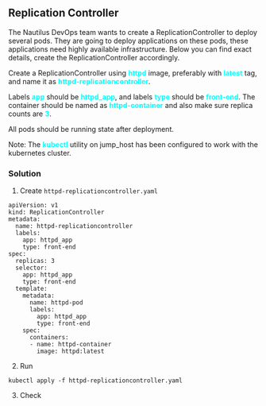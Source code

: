 ## Replication Controller

The Nautilus DevOps team wants to create a ReplicationController to deploy several pods. They are going to deploy applications on these pods, these applications need highly available infrastructure. Below you can find exact details, create the ReplicationController accordingly.


Create a ReplicationController using <span style='color:cyan'>**httpd**</span> image, preferably with <span style='color:cyan'>**latest**</span> tag, and name it as <span style='color:cyan'>**httpd-replicationcontroller**</span>.

Labels <span style='color:cyan'>**app**</span> should be <span style='color:cyan'>**httpd_app**</span>, and labels <span style='color:cyan'>**type**</span> should be <span style='color:cyan'>**front-end**</span>. The container should be named as <span style='color:cyan'>**httpd-container**</span> and also make sure replica counts are <span style='color:cyan'>**3**</span>.


All pods should be running state after deployment.


Note: The <span style='color:cyan'>**kubectl**</span> utility on jump_host has been configured to work with the kubernetes cluster.

### Solution

1. Create ```httpd-replicationcontroller.yaml```

```
apiVersion: v1
kind: ReplicationController
metadata:
  name: httpd-replicationcontroller
  labels:
    app: httpd_app
    type: front-end
spec:
  replicas: 3
  selector:
    app: httpd_app
    type: front-end
  template:
    metadata:
      name: httpd-pod
      labels: 
        app: httpd_app
        type: front-end
    spec:
      containers:
      - name: httpd-container
        image: httpd:latest
```

2. Run
```
kubectl apply -f httpd-replicationcontroller.yaml
```

3. Check